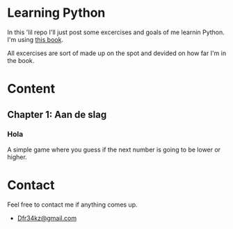 # Learning Python

In this 'lil repo I'll just post some excercises and goals of me learnin Python.
I'm using [this book](https://www.vanduurenmedia.nl/EAN/9789059409743/Handboek_Python).

All excercises are sort of made up on the spot and devided on how far I'm in the book.

# Content

## Chapter 1: Aan de slag

### Hola

A simple game where you guess if the next number is going to be lower or higher.

# Contact

Feel free to contact me if anything comes up.
- Dfr34kz@gmail.com
